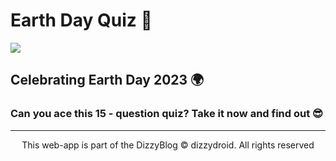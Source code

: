 # Earth Day Quiz 🌱️ 
<div id="header" align="left">
 <img src="https://i.ibb.co/7496h0s/earth.png?raw=true">
</div>

## Celebrating Earth Day 2023 🌍️

### Can you ace this 15 - question quiz? Take it now and find out 😎️

_____________________________

<p align="center"> This web-app is part of the DizzyBlog © dizzydroid. All rights reserved </p>
